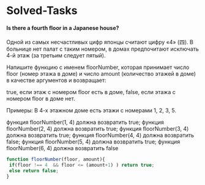 # Solved-Tasks
#### Is there a fourth floor in a Japanese house?
Одной из самых несчастливых цифр японцы считают цифру «4» (四). В больнице нет палат с таким номером, в домах предпочитают исключать 4-й этаж (за третьим следует пятый).

Напишите функцию с именем floorNumber, которая принимает число floor (номер этажа в доме) и число amount (количество этажей в доме) в качестве аргументов и возвращает:

true, если этаж с номером floor есть в доме,
false, если этажа с номером floor в доме нет.

Примеры: В 4-х этажном доме есть этажи с номерами 1, 2, 3, 5.

функция floorNumber(1, 4) должна возвратить true;
функция floorNumber(2, 4) должна возвратить true;
функция floorNumber(3, 4) должна возвратить true;
функция floorNumber(4, 4) должна возвратить false;
функция floorNumber(5, 4) должна возвратить true;
функция floorNumber(6, 4) должна возвратить false
````javascript
function floorNumber(floor, amount){
 if(floor !== 4  && floor <= (amount+1) ) return true;
 else return false;
}

````




